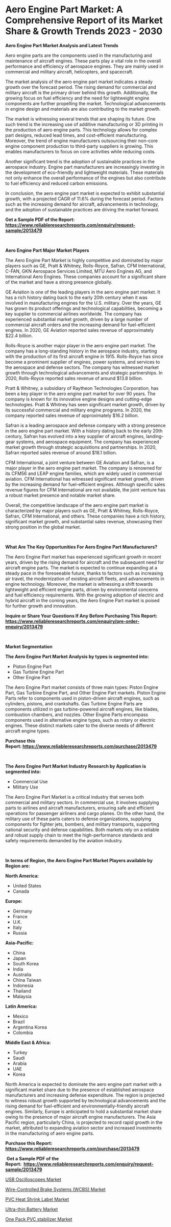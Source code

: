 <p><h1>Aero Engine Part Market: A Comprehensive Report of its Market Share & Growth Trends 2023 - 2030</h1></p><p><strong>Aero Engine Part Market Analysis and Latest Trends</strong></p>
<p><p>Aero engine parts are the components used in the manufacturing and maintenance of aircraft engines. These parts play a vital role in the overall performance and efficiency of aerospace engines. They are mainly used in commercial and military aircraft, helicopters, and spacecraft.</p><p>The market analysis of the aero engine part market indicates a steady growth over the forecast period. The rising demand for commercial and military aircraft is the primary driver behind this growth. Additionally, the growing focus on fuel efficiency and the need for lightweight engine components are further propelling the market. Technological advancements in engine design and materials are also contributing to the market growth.</p><p>The market is witnessing several trends that are shaping its future. One such trend is the increasing use of additive manufacturing or 3D printing in the production of aero engine parts. This technology allows for complex part designs, reduced lead times, and cost-efficient manufacturing. Moreover, the trend of engine manufacturers outsourcing their non-core engine component production to third-party suppliers is growing. This enables manufacturers to focus on core activities while reducing costs.</p><p>Another significant trend is the adoption of sustainable practices in the aerospace industry. Engine part manufacturers are increasingly investing in the development of eco-friendly and lightweight materials. These materials not only enhance the overall performance of the engines but also contribute to fuel efficiency and reduced carbon emissions.</p><p>In conclusion, the aero engine part market is expected to exhibit substantial growth, with a projected CAGR of 11.6% during the forecast period. Factors such as the increasing demand for aircraft, advancements in technology, and the adoption of sustainable practices are driving the market forward.</p></p>
<p><strong>Get a Sample PDF of the Report:&nbsp; <a href="https://www.reliableresearchreports.com/enquiry/request-sample/2013479">https://www.reliableresearchreports.com/enquiry/request-sample/2013479</a></strong></p>
<p>&nbsp;</p>
<p><strong>Aero Engine Part Major Market Players</strong></p>
<p><p>The Aero Engine Part Market is highly competitive and dominated by major players such as GE, Pratt & Whitney, Rolls-Royce, Safran, CFM International, C-FAN, GKN Aerospace Services Limited, MTU Aero Engines AG, and International Aero Engines. These companies account for a significant share of the market and have a strong presence globally.</p><p>GE Aviation is one of the leading players in the aero engine part market. It has a rich history dating back to the early 20th century when it was involved in manufacturing engines for the U.S. military. Over the years, GE has grown its product offerings and technological capabilities, becoming a key supplier to commercial airlines worldwide. The company has experienced substantial market growth, driven by a large number of commercial aircraft orders and the increasing demand for fuel-efficient engines. In 2020, GE Aviation reported sales revenue of approximately $22.4 billion.</p><p>Rolls-Royce is another major player in the aero engine part market. The company has a long-standing history in the aerospace industry, starting with the production of its first aircraft engine in 1915. Rolls-Royce has since become a prominent supplier of engines, power systems, and services to the aerospace and defense sectors. The company has witnessed market growth through technological advancements and strategic partnerships. In 2020, Rolls-Royce reported sales revenue of around $13.8 billion.</p><p>Pratt & Whitney, a subsidiary of Raytheon Technologies Corporation, has been a key player in the aero engine part market for over 90 years. The company is known for its innovative engine designs and cutting-edge technologies. Pratt & Whitney has seen significant market growth, driven by its successful commercial and military engine programs. In 2020, the company reported sales revenue of approximately $16.2 billion.</p><p>Safran is a leading aerospace and defense company with a strong presence in the aero engine part market. With a history dating back to the early 20th century, Safran has evolved into a key supplier of aircraft engines, landing-gear systems, and aerospace equipment. The company has experienced market growth through strategic acquisitions and partnerships. In 2020, Safran reported sales revenue of around $18.1 billion.</p><p>CFM International, a joint venture between GE Aviation and Safran, is a major player in the aero engine part market. The company is renowned for its CFM56 and LEAP engine families, which are widely used in commercial aviation. CFM International has witnessed significant market growth, driven by the increasing demand for fuel-efficient engines. Although specific sales revenue figures for CFM International are not available, the joint venture has a robust market presence and notable market share.</p><p>Overall, the competitive landscape of the aero engine part market is characterized by major players such as GE, Pratt & Whitney, Rolls-Royce, Safran, CFM International, and others. These companies have a rich history, significant market growth, and substantial sales revenue, showcasing their strong position in the global market.</p></p>
<p>&nbsp;</p>
<p><strong>What Are The Key Opportunities For Aero Engine Part Manufacturers?</strong></p>
<p><p>The Aero Engine Part market has experienced significant growth in recent years, driven by the rising demand for aircraft and the subsequent need for aircraft engine parts. The market is expected to continue expanding at a steady pace in the foreseeable future, thanks to factors such as increasing air travel, the modernization of existing aircraft fleets, and advancements in engine technology. Moreover, the market is witnessing a shift towards lightweight and efficient engine parts, driven by environmental concerns and fuel efficiency requirements. With the growing adoption of electric and hybrid aircraft in the coming years, the Aero Engine Part market is poised for further growth and innovation.</p></p>
<p><strong>Inquire or Share Your Questions If Any Before Purchasing This Report: <a href="https://www.reliableresearchreports.com/enquiry/pre-order-enquiry/2013479">https://www.reliableresearchreports.com/enquiry/pre-order-enquiry/2013479</a></strong></p>
<p>&nbsp;</p>
<p><strong>Market Segmentation</strong></p>
<p><strong>The Aero Engine Part Market Analysis by types is segmented into:</strong></p>
<p><ul><li>Piston Engine Part</li><li>Gas Turbine Engine Part</li><li>Other Engine Part</li></ul></p>
<p><p>The Aero Engine Part market consists of three main types: Piston Engine Part, Gas Turbine Engine Part, and Other Engine Part markets. Piston Engine Parts refer to components used in piston-driven aircraft engines, such as cylinders, pistons, and crankshafts. Gas Turbine Engine Parts are components utilized in gas turbine-powered aircraft engines, like blades, combustion chambers, and nozzles. Other Engine Parts encompass components used in alternative engine types, such as rotary or electric engines. These distinct markets cater to the diverse needs of different aircraft engine types.</p></p>
<p><strong>Purchase this Report:&nbsp;<a href="https://www.reliableresearchreports.com/purchase/2013479">https://www.reliableresearchreports.com/purchase/2013479</a></strong></p>
<p>&nbsp;</p>
<p><strong>The Aero Engine Part Market Industry Research by Application is segmented into:</strong></p>
<p><ul><li>Commercial Use</li><li>Military Use</li></ul></p>
<p><p>The Aero Engine Part Market is a critical industry that serves both commercial and military sectors. In commercial use, it involves supplying parts to airlines and aircraft manufacturers, ensuring safe and efficient operations for passenger airliners and cargo planes. On the other hand, the military use of these parts caters to defense organizations, supplying components for fighter jets, bombers, and military transports, supporting national security and defense capabilities. Both markets rely on a reliable and robust supply chain to meet the high-performance standards and safety requirements demanded by the aviation industry.</p></p>
<p>&nbsp;</p>
<p><strong>In terms of Region, the Aero Engine Part Market Players available by Region are:</strong></p>
<p>
    <p> <strong> North America: </strong>
        <ul>
            <li>United States</li>
            <li>Canada</li>
        </ul>
        </p> 
    <p> <strong> Europe: </strong>
        <ul>
            <li>Germany</li>
            <li>France</li>
            <li>U.K.</li>
            <li>Italy</li>
            <li>Russia</li>
        </ul>
        </p> 
    <p> <strong> Asia-Pacific: </strong>
        <ul>
            <li>China</li>
            <li>Japan</li>
            <li>South Korea</li>
            <li>India</li>
            <li>Australia</li>
            <li>China Taiwan</li>
            <li>Indonesia</li>
            <li>Thailand</li>
            <li>Malaysia</li>
        </ul>
        </p> 
    <p> <strong> Latin America: </strong>
        <ul>
            <li>Mexico</li>
            <li>Brazil</li>
            <li>Argentina Korea</li>
            <li>Colombia</li>
        </ul>
        </p> 
    <p> <strong> Middle East & Africa: </strong>
        <ul>
            <li>Turkey</li>
            <li>Saudi</li>
            <li>Arabia</li>
            <li>UAE</li>
            <li>Korea</li>
        </ul>
    </p>
    </p>
<p><p>North America is expected to dominate the aero engine part market with a significant market share due to the presence of established aerospace manufacturers and increasing defense expenditure. The region is projected to witness robust growth supported by technological advancements and the rising demand for fuel-efficient and environmentally-friendly aircraft engines. Similarly, Europe is anticipated to hold a substantial market share owing to the presence of major aircraft engine manufacturers. The Asia Pacific region, particularly China, is projected to record rapid growth in the market, attributed to expanding aviation sector and increased investments in the manufacturing of aero engine parts.</p></p>
<p><strong>Purchase this Report: <a href="https://www.reliableresearchreports.com/purchase/2013479">https://www.reliableresearchreports.com/purchase/2013479</a></strong></p>
<p>&nbsp;<strong>Get a Sample PDF of the Report:&nbsp;&nbsp;<a href="https://www.reliableresearchreports.com/enquiry/request-sample/2013479">https://www.reliableresearchreports.com/enquiry/request-sample/2013479</a></strong></p>
<p><strong></strong></p>
<p><p><a href="https://medium.com/@klrahulrp23/usb-oscilloscopes-market-size-reveals-the-best-marketing-channels-in-global-industry-c2f2fb943f50">USB Oscilloscopes Market</a></p><p><a href="https://github.com/BryceTownsendr/Market-Research-Report-List-2/blob/main/wire-controlled-brake-systems-wcbs-market.md">Wire-Controlled Brake Systems (WCBS) Market</a></p><p><a href="https://www.linkedin.com/pulse/pvc-heat-shrink-label-market-size-2023-2030-global-wyxyf/">PVC Heat Shrink Label Market</a></p><p><a href="https://github.com/ChiragRp1/Market-Research-Report-List-1/blob/main/ultra-thin-battery-market.md">Ultra-thin Battery Market</a></p><p><a href="https://www.linkedin.com/pulse/one-pack-pvc-stabilizer-market-size-growth-forecast-from-o9jnf/">One Pack PVC stabilizer Market</a></p></p>